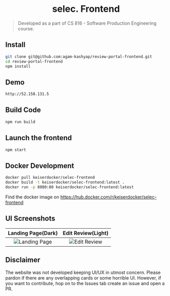 <h1 align="center">selec. Frontend</h1>

> Developed as a part of CS 816 - Software Production Engineering course.

## Install

```sh
git clone git@github.com:agam-kashyap/review-portal-frontend.git
cd review-portal-frontend
npm install
```

## Demo

```sh
http://52.158.131.5
```

## Build Code

```sh
npm run build
```

## Launch the frontend

```sh
npm start
```

## Docker Development

```sh
docker pull keiserdocker/selec-frontend
docker build -t keiserdocker/selec-frontend:latest .
docker run -p 8080:80 keiserdocker/selec-frontend:latest
```

Find the docker image on https://hub.docker.com/r/keiserdocker/selec-frontend

## UI Screenshots

Landing Page(Dark)             |  Edit Review(Light)
:-------------------------:|:-------------------------:
![Landing Page](https://github.com/DaKeiser/review-portal-frontend/blob/main/assets/landingpage.png)  |  ![Edit Review](https://github.com/DaKeiser/review-portal-frontend/blob/main/assets/selecttags.png)

## Disclaimer

The website was not developed keeping UI/UX in utmost concern. Please pardon if there are any overlapping cards or some horrible UI. However, if you want to contribute, hop on to the Issues tab create an issue and open a PR.